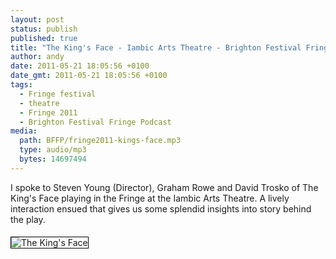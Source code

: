 ```yaml
---
layout: post
status: publish
published: true
title: "The King's Face - Iambic Arts Theatre - Brighton Festival Fringe 2011"
author: andy
date: 2011-05-21 18:05:56 +0100
date_gmt: 2011-05-21 18:05:56 +0100
tags:
  - Fringe festival
  - theatre
  - Fringe 2011
  - Brighton Festival Fringe Podcast
media:
  path: BFFP/fringe2011-kings-face.mp3
  type: audio/mp3
  bytes: 14697494
---
```

I spoke to Steven Young (Director), Graham Rowe and David Trosko of The King's 
Face playing in the Fringe at the Iambic Arts Theatre. A lively interaction 
ensued that gives us some splendid insights into story behind the play.

<img style="margin: 5px 25px 5px 0; border: 1px solid black;" src="{{ site.media_host }}/BFFP/kings-face.jpg" alt="The King's Face" />
